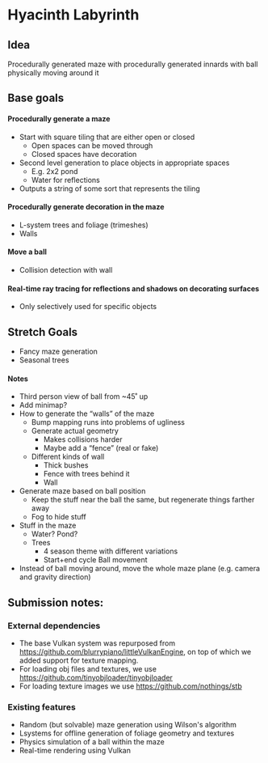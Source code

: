 # Hyacinth Labyrinth

## Idea
Procedurally generated maze with procedurally generated innards with ball physically moving around it

## Base goals
#### Procedurally generate a maze
- Start with square tiling that are either open or closed
  - Open spaces can be moved through
  - Closed spaces have decoration
- Second level generation to place objects in appropriate spaces
  - E.g. 2x2 pond
  - Water for reflections
- Outputs a string of some sort that represents the tiling

#### Procedurally generate decoration in the maze
- L-system trees and foliage (trimeshes)
- Walls

#### Move a ball
- Collision detection with wall

#### Real-time ray tracing for reflections and shadows on decorating surfaces
- Only selectively used for specific objects

## Stretch Goals
- Fancy maze generation
- Seasonal trees


####  Notes
- Third person view of ball from ~45˚ up
- Add minimap?
- How to generate the “walls” of the maze
  - Bump mapping runs into problems of ugliness
  - Generate actual geometry
    - Makes collisions harder
    - Maybe add a “fence” (real or fake)
  - Different kinds of wall
     - Thick bushes
     - Fence with trees behind it
     - Wall
- Generate maze based on ball position
  - Keep the stuff near the ball the same, but regenerate things farther away
  - Fog to hide stuff
- Stuff in the maze
  - Water? Pond?
  - Trees
    - 4 season theme with different variations
    - Start+end cycle 
Ball movement
- Instead of ball moving around, move the whole maze plane (e.g. camera and gravity direction)


## Submission notes:
### External dependencies
- The base Vulkan system was repurposed from https://github.com/blurrypiano/littleVulkanEngine, on top of which we added support for texture mapping.
- For loading obj files and textures, we use https://github.com/tinyobjloader/tinyobjloader
- For loading texture images we use https://github.com/nothings/stb

### Existing features
-  Random (but solvable) maze generation using Wilson's algorithm
-  Lsystems for offline generation of foliage geometry and textures
-  Physics simulation of a ball within the maze
-  Real-time rendering using Vulkan
